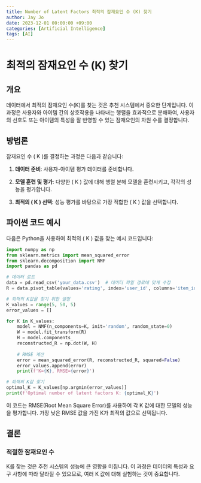 ```yaml
---
title: Number of Latent Factors 최적의 잠재요인 수 (K) 찾기
author: Jay Jo
date: 2023-12-01 00:00:00 +09:00
categories: [Artificial Intelligence]
tags: [AI]
---
```


# 최적의 잠재요인 수 (K) 찾기

## 개요

데이터에서 최적의 잠재요인 수(K)를 찾는 것은 추천 시스템에서 중요한 단계입니다. 이 과정은 사용자와 아이템 간의 상호작용을 나타내는 행렬을 효과적으로 분해하여, 사용자의 선호도 또는 아이템의 특성을 잘 반영할 수 있는 잠재요인의 차원 수를 결정합니다.

## 방법론

잠재요인 수 \( K \)를 결정하는 과정은 다음과 같습니다:

1. **데이터 준비**: 사용자-아이템 평가 데이터를 준비합니다.

2. **모델 훈련 및 평가**: 다양한 \( K \) 값에 대해 행렬 분해 모델을 훈련시키고, 각각의 성능을 평가합니다.

3. **최적의 \( K \) 선택**: 성능 평가를 바탕으로 가장 적합한 \( K \) 값을 선택합니다.

## 파이썬 코드 예시

다음은 Python을 사용하여 최적의 \( K \) 값을 찾는 예시 코드입니다:

```python
import numpy as np
from sklearn.metrics import mean_squared_error
from sklearn.decomposition import NMF
import pandas as pd

# 데이터 로드
data = pd.read_csv('your_data.csv')  # 데이터 파일 경로에 맞게 수정
R = data.pivot_table(values='rating', index='user_id', columns='item_id').fillna(0)

# 최적의 K값을 찾기 위한 설정
K_values = range(5, 50, 5)
error_values = []

for K in K_values:
    model = NMF(n_components=K, init='random', random_state=0)
    W = model.fit_transform(R)
    H = model.components_
    reconstructed_R = np.dot(W, H)
    
    # RMSE 계산
    error = mean_squared_error(R, reconstructed_R, squared=False)
    error_values.append(error)
    print(f'K={K}, RMSE={error}')

# 최적의 K값 찾기
optimal_K = K_values[np.argmin(error_values)]
print(f'Optimal number of latent factors K: {optimal_K}')
```
이 코드는 RMSE(Root Mean Square Error)를 사용하여 각 K 값에 대한 모델의 성능을 평가합니다. 가장 낮은 RMSE 값을 가진 K가 최적의 값으로 선택됩니다.

## 결론
### 적절한 잠재요인 수 
K를 찾는 것은 추천 시스템의 성능에 큰 영향을 미칩니다. 이 과정은 데이터의 특성과 요구 사항에 따라 달라질 수 있으므로, 여러 K 값에 대해 실험하는 것이 중요합니다.

